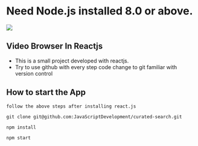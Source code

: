 # Need Node.js installed 8.0 or above.
[![](https://img.shields.io/badge/nodejs-blue.svg?style=for-the-badge)](https://nodejs.org/dist/v10.10.0/node-v10.10.0-x64.msi)

## Video Browser In Reactjs
* This is a small project developed with reactjs. 
* Try to use github with every step code change to git familiar with version control

## How to start the App
`follow the above steps after installing react.js`

`git clone git@github.com:JavaScriptDevelopment/curated-search.git`

`npm install`

`npm start`

